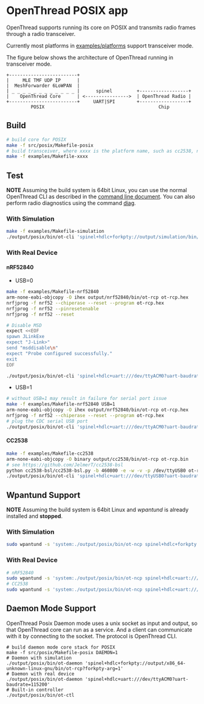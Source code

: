 # OpenThread POSIX app

OpenThread supports running its core on POSIX and transmits radio frames through a radio transceiver.

Currently most platforms in [examples/platforms](../../examples/platforms) support transceiver mode.

The figure below shows the architecture of OpenThread running in transceiver mode.

```
+-------------------------+
|     MLE TMF UDP IP      |
|  MeshForwarder 6LoWPAN  |
| _ _ _ _ _ _ _ _ _ _ _ _ |      spinel         +------------------+
|    OpenThread Core      | <---------------->  | OpenThread Radio |
+-------------------------+     UART|SPI        +------------------+
         POSIX                                          Chip
```

## Build

```sh
# build core for POSIX
make -f src/posix/Makefile-posix
# build transceiver, where xxxx is the platform name, such as cc2538, nrf52840 and so on
make -f examples/Makefile-xxxx
```

## Test

**NOTE** Assuming the build system is 64bit Linux, you can use the normal OpenThread CLI as described in the [command line document](../../src/cli/README.md). You can also perform radio diagnostics using the command [diag](../../src/core/diags/README.md).

### With Simulation

```sh
make -f examples/Makefile-simulation
./output/posix/bin/ot-cli 'spinel+hdlc+forkpty://output/simulation/bin/ot-rcp?forkpty-arg=1'
```

### With Real Device

#### nRF52840

- USB=0

```sh
make -f examples/Makefile-nrf52840
arm-none-eabi-objcopy -O ihex output/nrf52840/bin/ot-rcp ot-rcp.hex
nrfjprog -f nrf52 --chiperase --reset --program ot-rcp.hex
nrfjprog -f nrf52 --pinresetenable
nrfjprog -f nrf52 --reset

# Disable MSD
expect <<EOF
spawn JLinkExe
expect "J-Link>"
send "msddisable\n"
expect "Probe configured successfully."
exit
EOF

./output/posix/bin/ot-cli 'spinel+hdlc+uart:///dev/ttyACM0?uart-baudrate=115200'
```

- USB=1

```sh
# without USB=1 may result in failure for serial port issue
make -f examples/Makefile-nrf52840 USB=1
arm-none-eabi-objcopy -O ihex output/nrf52840/bin/ot-rcp ot-rcp.hex
nrfjprog -f nrf52 --chiperase --reset --program ot-rcp.hex
# plug the CDC serial USB port
./output/posix/bin/ot-cli 'spinel+hdlc+uart:///dev/ttyACM0?uart-baudrate=115200'
```

#### CC2538

```sh
make -f examples/Makefile-cc2538
arm-none-eabi-objcopy -O binary output/cc2538/bin/ot-rcp ot-rcp.bin
# see https://github.com/JelmerT/cc2538-bsl
python cc2538-bsl/cc2538-bsl.py -b 460800 -e -w -v -p /dev/ttyUSB0 ot-rcp.bin
./output/posix/bin/ot-cli 'spinel+hdlc+uart:///dev/ttyUSB0?uart-baudrate=115200'
```

## Wpantund Support

**NOTE** Assuming the build system is 64bit Linux and _wpantund_ is already installed and **stopped**.

### With Simulation

```sh
sudo wpantund -s 'system:./output/posix/bin/ot-ncp spinel+hdlc+forkpty://output/x86_64-unknown-linux-gnu/bin/ot-rcp?forkpty-arg=1'
```

### With Real Device

```sh
# nRF52840
sudo wpantund -s 'system:./output/posix/bin/ot-ncp spinel+hdlc+uart:///dev/ttyACM0?uart-baudrate=115200'
# CC2538
sudo wpantund -s 'system:./output/posix/bin/ot-ncp spinel+hdlc+uart:///dev/ttyUSB0?uart-baudrate=115200'
```

## Daemon Mode Support

OpenThread Posix Daemon mode uses a unix socket as input and output, so that OpenThread core can run as a service. And a client can communicate with it by connecting to the socket. The protocol is OpenThread CLI.

```
# build daemon mode core stack for POSIX
make -f src/posix/Makefile-posix DAEMON=1
# Daemon with simulation
./output/posix/bin/ot-daemon 'spinel+hdlc+forkpty://output/x86_64-unknown-linux-gnu/bin/ot-rcp?forkpty-arg=1'
# Daemon with real device
./output/posix/bin/ot-daemon 'spinel+hdlc+uart:///dev/ttyACM0?uart-baudrate=115200'
# Built-in controller
./output/posix/bin/ot-ctl
```
